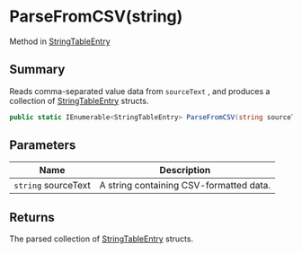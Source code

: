# ParseFromCSV(string)

Method in [StringTableEntry](./)

## Summary

Reads comma-separated value data from `sourceText` , and produces a collection of [StringTableEntry](./) structs.

```csharp
public static IEnumerable<StringTableEntry> ParseFromCSV(string sourceText)
```

## Parameters

| Name                | Description                             |
| ------------------- | --------------------------------------- |
| `string` sourceText | A string containing CSV-formatted data. |

## Returns

The parsed collection of [StringTableEntry](./) structs.

